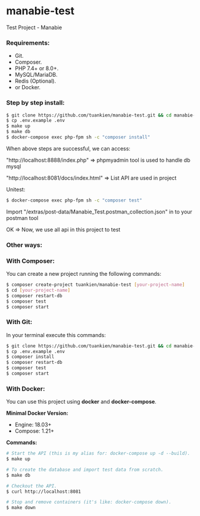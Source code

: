 # manabie-test
Test Project - Manabie 

### Requirements:

- Git.
- Composer.
- PHP 7.4+ or 8.0+.
- MySQL/MariaDB.
- Redis (Optional).
- or Docker.

### Step by step install:
```bash
$ git clone https://github.com/tuankien/manabie-test.git && cd manabie-test
$ cp .env.example .env
$ make up
$ make db
$ docker-compose exec php-fpm sh -c "composer install"
```
When above steps are successful, we can access:

"http://localhost:8888/index.php"  => phpmyadmin tool is used to handle db mysql 

"http://localhost:8081/docs/index.html"  => List API are used in project

Unitest:
```bash
$ docker-compose exec php-fpm sh -c "composer test"
```

Import  "/extras/post-data/Manabie_Test.postman_collection.json"  in to your postman tool

OK => Now, we use all api in this project to test

### Other ways: ###


### With Composer:

You can create a new project running the following commands:

```bash
$ composer create-project tuankien/manabie-test [your-project-name]
$ cd [your-project-name]
$ composer restart-db
$ composer test
$ composer start
```

### With Git:

In your terminal execute this commands:

```bash
$ git clone https://github.com/tuankien/manabie-test.git && cd manabie-test
$ cp .env.example .env
$ composer install
$ composer restart-db
$ composer test
$ composer start
```

### With Docker:

You can use this project using **docker** and **docker-compose**.

**Minimal Docker Version:**

* Engine: 18.03+
* Compose: 1.21+

**Commands:**

```bash
# Start the API (this is my alias for: docker-compose up -d --build).
$ make up

# To create the database and import test data from scratch.
$ make db

# Checkout the API.
$ curl http://localhost:8081

# Stop and remove containers (it's like: docker-compose down).
$ make down
```
